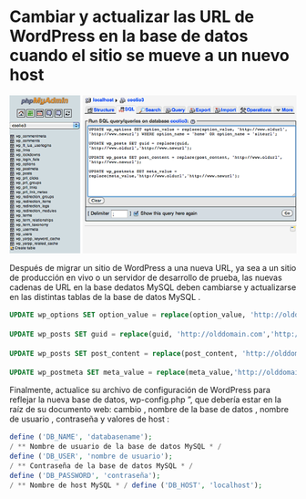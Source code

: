 # Cambiar y actualizar las URL de WordPress en la base de datos cuando el sitio se mueve a un nuevo host

![phpmyadmin](./img/mysql-updates-wordpress.png)

Después de migrar un sitio de WordPress a una nueva URL, ya sea a un sitio de producción en vivo o un servidor de desarrollo de prueba, las nuevas cadenas de URL en la base dedatos MySQL deben cambiarse y actualizarse en las distintas  tablas de la base de datos MySQL .

``` sql
UPDATE wp_options SET option_value = replace(option_value, 'http://olddomain.com', 'http://newdomain') WHERE option_name = 'home' OR option_name = 'siteurl';

UPDATE wp_posts SET guid = replace(guid, 'http://olddomain.com','http://newdomain');

UPDATE wp_posts SET post_content = replace(post_content, 'http://olddomain.com', 'http://newdomain');

UPDATE wp_postmeta SET meta_value = replace(meta_value,'http://olddomain.com','http://newdomain');
```

Finalmente, actualice su archivo de configuración de WordPress para reflejar la nueva base de datos, wp-config.php ”, que debería estar en la raíz de su documento web: cambio , nombre de la base de datos ,  nombre de usuario ,  contraseña y valores de host :

```php
define ('DB_NAME', 'databasename'); 
/ ** Nombre de usuario de la base de datos MySQL * / 
define ('DB_USER', 'nombre de usuario'); 
/ ** Contraseña de la base de datos MySQL * / 
define ('DB_PASSWORD', 'contraseña'); 
/ ** Nombre de host MySQL * / define ('DB_HOST', 'localhost');
```
